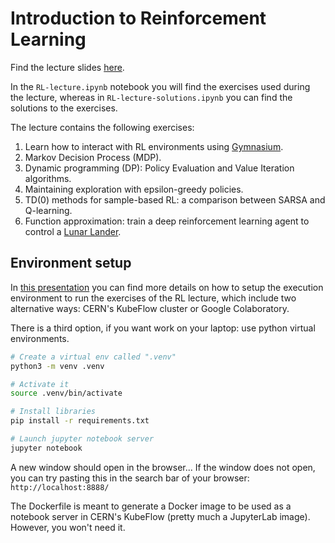 # Introduction to Reinforcement Learning

Find the lecture slides [here](https://docs.google.com/presentation/d/1HObB0NPQuSgOl_n-TKQuEqcC9B6n7Is7avw6WshSIXM).

In the `RL-lecture.ipynb` notebook you will find the exercises used
during the lecture, whereas in `RL-lecture-solutions.ipynb` you can find
the solutions to the exercises.

The lecture contains the following exercises:

1. Learn how to interact with RL environments using [Gymnasium](https://gymnasium.farama.org/index.html).
1. Markov Decision Process (MDP).
1. Dynamic programming (DP): Policy Evaluation and Value Iteration algorithms.
1. Maintaining exploration with epsilon-greedy policies.
1. TD(0) methods for sample-based RL: a comparison between SARSA and Q-learning.
1. Function approximation: train a deep reinforcement learning agent to control a [Lunar Lander](https://gymnasium.farama.org/environments/box2d/lunar_lander/).

## Environment setup

In [this presentation](https://docs.google.com/presentation/d/1SKoHpH-H6bSj5gU8dDh8lrtHvjcVrgTciql9QMXfOxU)
you can find more details on how to setup the execution environment to run the exercises of the RL lecture,
which include two alternative ways: CERN's KubeFlow cluster or Google Colaboratory.

There is a third option, if you want work on your laptop: use python virtual environments.

```bash
# Create a virtual env called ".venv"
python3 -m venv .venv

# Activate it
source .venv/bin/activate

# Install libraries
pip install -r requirements.txt

# Launch jupyter notebook server
jupyter notebook
```

A new window should open in the browser... If the window does not open, you can try
pasting this in the search bar of your browser: `http://localhost:8888/`

The Dockerfile is meant to generate a Docker image to be used as a notebook
server in CERN's KubeFlow (pretty much a JupyterLab image). However, you won't need it.
